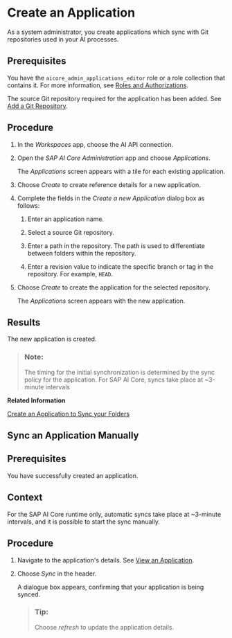 <!-- loio6825db6930ce4da6a1aa2e9e965a32c4 -->

# Create an Application

As a system administrator, you create applications which sync with Git repositories used in your AI processes.



<a name="loio6825db6930ce4da6a1aa2e9e965a32c4__prereq_kth_t4g_4xb"/>

## Prerequisites

You have the `aicore_admin_applications_editor` role or a role collection that contains it. For more information, see [Roles and Authorizations](https://help.sap.com/docs/ai-launchpad/sap-ai-launchpad/roles-and-authorizations).

The source Git repository required for the application has been added. See [Add a Git Repository](https://help.sap.com/docs/ai-launchpad/sap-ai-launchpad/add-git-repository).



<a name="loio6825db6930ce4da6a1aa2e9e965a32c4__steps_ugb_54g_4xb"/>

## Procedure

1.  In the *Workspaces* app, choose the AI API connection.

2.  Open the *SAP AI Core Administration* app and choose *Applications*.

    The *Applications* screen appears with a tile for each existing application.

3.  Choose *Create* to create reference details for a new application.

4.  Complete the fields in the *Create a new Application* dialog box as follows:

    1.  Enter an application name.

    2.  Select a source Git repository.

    3.  Enter a path in the repository. The path is used to differentiate between folders within the repository.

    4.  Enter a revision value to indicate the specific branch or tag in the repository. For example, `HEAD`.


5.  Choose *Create* to create the application for the selected repository.

    The *Applications* screen appears with the new application.




<a name="loio6825db6930ce4da6a1aa2e9e965a32c4__result_n11_v4g_4xb"/>

## Results

The new application is created.

> ### Note:  
> The timing for the initial synchronization is determined by the sync policy for the application. For SAP AI Core, syncs take place at ~3-minute intervals

**Related Information**  


[Create an Application to Sync your Folders](https://help.sap.com/docs/AI_CORE/2d6c5984063c40a59eda62f4a9135bee/fd1aa517b21e495caa691259da38a5d0.html)

<a name="task_jdm_nrg_4xb"/>

<!-- task\_jdm\_nrg\_4xb -->

## Sync an Application Manually



<a name="task_jdm_nrg_4xb__d76e852"/>

## Prerequisites

You have successfully created an application.



<a name="task_jdm_nrg_4xb__d76e858"/>

## Context

For the SAP AI Core runtime only, automatic syncs take place at ~3-minute intervals, and it is possible to start the sync manually.



<a name="task_jdm_nrg_4xb__d76e866"/>

## Procedure

1.  Navigate to the application's details. See [View an Application](https://help.sap.com/docs/ai-launchpad/sap-ai-launchpad/view-application).

2.  Choose *Sync* in the header.

    A dialogue box appears, confirming that your application is being synced.

    > ### Tip:  
    > Choose *refresh* to update the application details.


